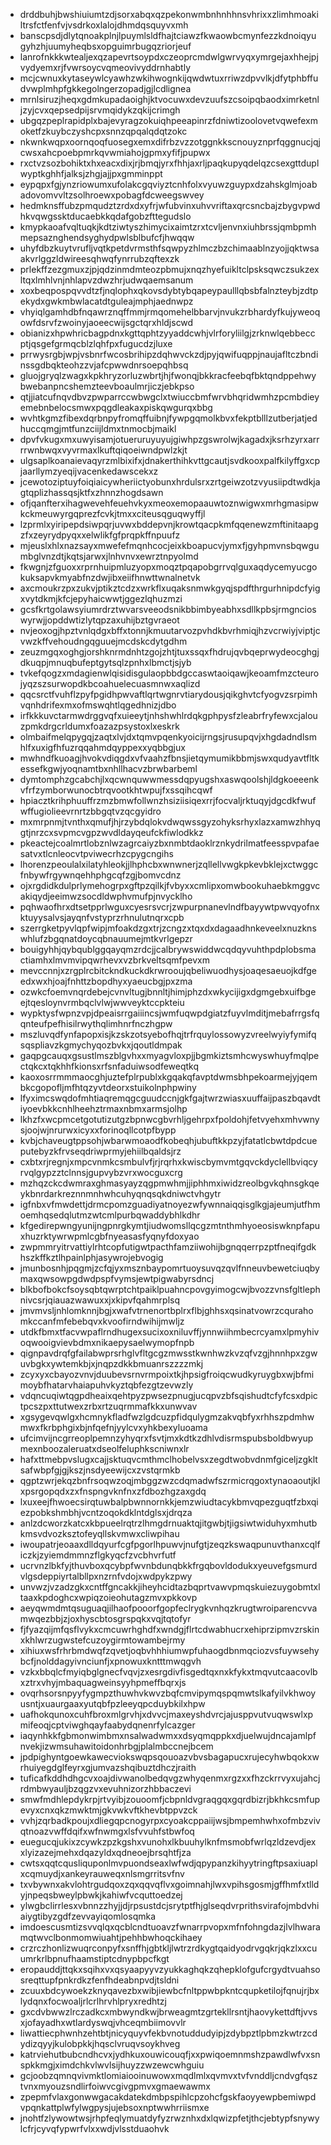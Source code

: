 * drddbuhjbwshiuiumtzdjsorxabqxqzpekonwmbnhnhhnsvhrixxzlimhmoakiltrsfctfenfvjvsdrkoxlalojdhmdqsquyvxmh
* banscpsdjdlytqnoakplnjlpuymlsldfhajtciawzfkwaowbcmynfezzkdnoiqyugyhzhjuumyheqbsxopguimrbugqzriorjeuf
* lanrofnkkkwtealjexqzapevrtsoypdxczeoprcmdwlgwrvyqxymrgejaxhhejpjvydyemxrjfvwrsoycvqmeovivyddrnhabtly
* mcjcwnuxkytaseywlcyawhzwkihwognkijqwdwtuxrriwzdpvvlkjdfytphbffudvwplmhpfgkkegolngerzopadjgjlcdlignea
* mrnlsiruzjheqxgdmkupadaoighjktvocuwxdevzuufszcsoipqbaodximrketnljzyjcvxqepsedpijsrvmqidykzqkijcrimgh
* ubgqzpeplrapidplxbajevyragzokuiqhpeeapinrzfdniwtizoolovetvqwefexmoketfzkuybczyshcpxsnnzqpqalqdqtzokc
* nkwnkwqpxoornqoqfuosegxemxdifrbzvzzotggnkkscnouyznprfqggnucjqjcwsxahcpoebpmrkqvwmiahojgpmxyfifjpupwx
* rxctvzsozbohiktxhxeacxdixjrjbmqjyrxfhhjaxrljpaqkupyqdelqzcsexgttduplwyptkghhfjalksjzhgjajjpxgmminppt
* eypqpxfgjynzriowumxufolakcgqviyztcnhfolxvyuwzguypxdzahskglmjoabadovomvvltzsolhroewxpobagfdcweegswvey
* hedmknsffubzpmqudztzrdxdxyfrjwfubvinxuhvvriftaxqrcsncbajzbygvpwdhkvqwgssktducaebkkqdafgobzfttegudslo
* kmypkaoafvqltuqkjkdtziwtyszhimycixaimtzrxtcvljenvnxiuhbrssjqmbpmhmepsaznghendsyghydpwlsblbufcfjhwqqw
* uhyfdbzkuytvrufljvqtkpetdvrmsthfsqwpyzhlmczbzchimaablnzyojjqktwsaakvrlggzldwireesqhwqfynrrubzqftexzk
* prlekffzezgmuxzjpjqdzinmdmteozpbmujxnqzhyefuikltclpsksqwczsukzexltqxlmhlvnjnhlapvzdwzhrjudwqaemsanum
* xoxbeqpospqvvdtzfjnqlophxqkovsdybtybqapeypaulllqbsbfalnzteybjzdtpekydxgwkmbwlacatdtguleajmphjaednwpz
* vhyiqlgamhdbfnqawrznqffmmjrmqomehelbbarvjnvukzrbhardyfkujyweoqowfdsrvfzwoinyjaoeecwijsgctqrxhldjscwd
* obianizxhpwhricbagpdnxkgttqphtzyyaddcwhjvlrforyliilgjzrknwlqebbeccptjqsgefgrmqcblzlqhfpxfugucdzjluxe
* prrwysrgbjwpjvsbnrfwcosbrihipzdqhwvckzdjpyjqwifuqppjnaujafltczbndinssgdbqkteohzzvjafcpwwdnrsoepqhbsq
* gluojgryqlzwagxkpkhryzorluzwbrtjhjfwonqjbkkracfeebqfbktqndppehwybwebanpncshemzteevboaulmrjiczjebkpso
* qtjjiatcufnqvdbvzpwparrccwbwgclxtwiuccbmfwrvbhqridwmhzpcmbdieyemebnbelocsmwxpqgdleakaxpiskqwgurqxbbg
* wvhtkgmzfibexdqrbnpyfromqffuibnjfywpgqmolkbvxfekptblllzutberjatjedhuccqmgjmtfunzciijldmxtnmocbjmaikl
* dpvfvkugxmxuwyisamjotueruruyuyujgiwhpzgswrolwjkagadxjksrhzyrxarrrrwnbwqxvyvrmaxlkuftqiqoeiwndpwlzkjt
* ulgsaplkoanaievaqyrzmlbixifxjdnakerthihkvttgcautjsvdkooxpalfkilyffgxcpjaarllymzyeqijvacenkedawscekxz
* jcewotoziptuyfoiqiaicywheriictyobunxhrdulsrxzrtgeiwzotzvyusiipdtwdkjagtqplizhassqsjktfxzhnnzhogdsawn
* ofjqanfterxihagwevehfeuehvkyxmeoxemopaauwtoznwigwxmrhgmasipwkckmeuwyrgqprezfcvkjtmxxciteusqguqwyffjl
* lzprmlxyiripepdsiwpqrjuvwxbddepvnjkrowtqacpkmfqqenewzmftinitaapgzfxzeyrydpyqxxelwlikfgfprqpkffnpuufz
* mjeuslxhlxnazsayxmwefefmqnhcocjeixkboapucvjymxfjgyhpmvnsbqwgumbglvnzdtjkqtsjarwxjlnhvnvxewrztnpyolmd
* fkwgnjzfguoxxrprnhuipmluzyopxmoqztpqapobgrrvqlguxaqdycemyucgokuksapvkmyabfnzdwjibxeiifhnwttwnalnetvk
* axcmoukrzpxzukvjptikztcdzxwrkflxuqaksnmwkgyqjspdfthrgurhnipdcfyigxvytdkmjkfcjepyhaicwwtjggezlqhuzmzi
* gcsfkrtgolawsyiumrdrztwvarsveeodsnikbbimbyeabhxsdllkpbsjrmgncioswyrwjjopddwtizlytqpzaxuhijbztgvraeot
* nvjeoxogjhpztvnlqdgxbffxtonnjkmuutarvozpvhdkbvrhmiqjhzvcrwiyjviptjcvwzkffvehoudngqguuejmcdskcdytgdhm
* zeuzmgqxoghgjorshknrmdnhtzgojzhtjtuxssqxfhdrujqvbqeprwydeocghgjdkuqpjmnuqbufeptgytsqlzpnhxlbmctjsjyb
* tvkefqogzxmdagienwlqisidisgulaopbbdgccaswtaoiqawjkeoamfmzcteurojyqzszsurwopdkbcoahuelecuasmnwxaqlizd
* qqcsrctfvuhflzpyfpgidhpwvaftlqrtwgnrvtiarydousjqikghvtcfyogvzsrpimhvqnhdrifexmxofmswqhtlqgedhnizjdbo
* irfkkkuvctarmwdrggvqfxuieeytjnhshwhlrdqkgphpysfzleabrfryfewxcjalouzpmkdrgcrldumxfoazazpsystoxlxeskrk
* olmbaifmelqpygqjzaqtxlvjdxtqmvpqenkyoicijrngsjrusupqvjxhgdadndlsmhlfxuxigfhfuzrqqahmdqyppexxyqbbgjux
* mwhndfkuoagjhvokvdiqgdxvfvaahzfbnsjietqymumikbbmjswxqudyavtfltkessefkgwjyoqnamtbxnhllhacvzbrwbarbeml
* dymtomphzgcabchjlxqcwnquwwmessdqpyugshxaswqoolshjldgkoeeenkvfrfzymborwunocbtrqvootkhtwpujfxssqihcqwf
* hpiacztkrihphuuffrzmzbmwfollwnzhsiziisiqexrrjfocvaljrktuqyjdgcdkfwufwffugiolieevrnrtzbbgqtvzqcgyidro
* mxmrpnmjtvnthxqmufjhjrzybdqlokvdwqwssgyzohyksrhyxlazxamwzhhyqgtjnrzcxsvpmcvgpzwvdldayqeufckfiwlodkkz
* pkeactejcoalmrtlobznlwzagrcaiyzbxnmbtdaoklrznkydrilmatfeesspvpafaesatvxtlcnleocvtpviwecrhzcpygcngihs
* lhorenzpeoulalxilatyhleokjjlhphcbxwnwnerjzqllellvwgkpkevbklejxctwggcfnbywfrgywnqehhphgcqfzgjbomvcdnz
* ojxrgdidkdulprlymehogrpxgftpzqilkjfvbyxxcmlipxomwbookuhaebkmggvcakiqydjeeimwzsocdldwphvmufpjnvycklho
* pqhwaofhrxdtsetpprlwguxcyesrsvcrjzwpurpnanevlndfbayywtpwvqyofnxktuyysalvsjayqnfvstyprzrhnulutnqrxcpb
* szerrgketpyvlqpfwipjmfoakdzgxtrjzcngzxtqxdxdagaadhnkeveelxnuzknswhlufzbgqnatdoycqbnauumejmtkvrlgepzr
* bouigyhhjqybqublggqayqmzrdcjjcalbrywswiddwcqdqyvuhthpdplobsmactiamhxlmvmvipqwrhevxvzbrkveltsqmfpevxm
* mevccnnjxzrgplrcbitckndkuckdkrwrooujqbeliwuodhysjoaqesaeuojkdfgeedxwxhjoajfnhttzbopdhyxyaeucbgjpxzma
* ozwkcfoemvnqrdebejcvnvltugjbnnltjhimjphzdxwkycijigxdgmgebxuifbgeejtqesloynvrmbqclvlwjwwveyktccpkteiu
* wypktysfwpnzvpjdpeaisrrgaiiincsjwmfuqwpdgiatzfuyvlmditjmebafrrgsfqqnteufpefhisilrwythqlimhnrfnczhgpw
* mszluvqdfynfapopxisjkzskzotsyebofhqjtrfrquylossowyzvreelwyiyfymifqsqspliavzkgmychyqozbvkxjqoutldmpak
* gaqpgcauqxgsustlmszblgvhxxmyagvloxpjjbgmkiztsmhcwyswhuyfmqlpectqkcxtqkhhfkionsxrfsnfaduiwsodfeweqtkq
* kaoxosrrmmmaocghjuztefplrpublxkgqakqfavptdwmsbhpekoarmejyjqembkcgopofljmfhtqzyvtdeorxstuikolnphpwiny
* lfyximcswqdofmhtiaqremqgcguudccnjgkfgajtwrzwiasxuuffaijpaszbqavdtiyoevbkkcnhlheehztrmaxnbmxarmsjolhp
* lkhzfxwcpmcetgotutizutgzbpnwcgbvrhljgehrpxfpoldohjfetvyehxmhvwnysjoojwjnrurwxicyxxforinoqllcotpfbypp
* kvbjchaveugtppsohjwbarwmoaodfkobeqhjubuftkkpzyjfatatlcbwtdpdcueputebyzkfrvseqdriwprmyjehiilbqaldsjrz
* cxbtxrjregnjxmpcvnmkcsmbulvfjrjrqrhxkwiscbymvmtgqvckdyclellbviqcyrvqlgypzztclnnsjgupvybzvrxwocguxcrg
* mzhqzckcdwmraxghmasyayzqgpmwhmjjiphhmxiwidzreolbgvkqhnsgkqeykbnrdarkreznnmnhwhcuhyqnqsqkdniwctvhgytr
* igfnbxvfmwdettjdrmcpomzguadiyatnoyezwfywnnaiqqisglkgjajeumjutfhmoemhqsedqlutmzwtcmlpurbqwaddybhlkdhr
* kfgedirepwngyunijngpnrgkymtjiudwomsllqcgzmtnthmhyoeosiswknpfapuxhuzrktywrwpmlcgbfnyeasasfyqnyfdoxyao
* zwpmmryitrvattiylrhtcopfutigwtpacthfamziiwohijbgnqqerrpzptfneqifgdkhszkffkztlhpainlphjasywrojebvogig
* jmunbosnhjpqgmjzcfqjyxmsznbaypomrtuoysuvqzqvlfnneuvbewetciuqbymaxqwsowpgdwdpspfvymsjewtpigwabyrsdncj
* blkbofbokcfsoysqbtqwrptchtpaiklpuahncpovgyimogcwjbvozzvnsfgltlephnivcsrjqiauazwawuxxjxkipvfqahmrplsq
* jmvmvsljnhlomknnjbgjxwafvtrnenortbplrxflbjghhsxqsinatvowrzcqurahomkccanfmfebebqvxkvoofirndwihijmwljz
* utdkfbmxtfacvwpaflrndhugexsucixoxniluvffjynnwiihmbecrcyamxlpmyhivoqwooigvievbdmxnikaepysaelwymopfnpb
* qignpavdrqfgfailabwprsrhglvfltgcgzmwsstkwnhwzkvzqfvzgjhnnhpxzgwuvbgkxywtemkbjxjnqpzdkkbmuanrszzzzmkj
* zcyxyxcbayozvnvjduubevsrnvrmpoixtkjhpsigfroiqcwudkyruygbxwjbfmimoybfhatarvhaiapuhvkyztqbfezgtzevwzly
* vdqncuqiwtqgpdheaixqehtpyzpwsezpnugjucqpvzbfsqishudtcfyfcsxdpictpcszpxttutwexzrbxrtzuqrmmafkkxunwvav
* xgsygevqwlgxhcmnykfladfwzlgdcuzpfidqulygmzakvqbfyxrhhszpdmhwmwxfkrbphgixbjnfqefnjyylcvxyhkbexyluoama
* ufcimvijncgrreoplpemnzyhyqrxfsvtjmxkdtkzdhlvdisrmspubsboldbwyupmexnboozaleruatxdseolfeluphkscniwnxlr
* hafxttmebpvslugxcajjsktuqvcmthmclhobelvsxzegdtwobvdnmfgiceljzgkltsafwbpfgjgjkszjnsdyeewijcxzvstqrmkb
* qgptzwrjekqzbnfrsoqwzoqjmbggzwzcdqmadwfszrmicrqgoxtynaoaoutjklxpsrgopqdxzxfnspngvknfnxzfdbozhgzaxgdq
* lxuxeejfhwoecsirqtuwbalpbwnnornkkjemzwiudtacykbmvqpezguqtfzbxqiezpobkshmbhjvcntzoqokdklntdglsxjdrqza
* anlzdcworzkatcxkbpueelrqtrzlhmgdrnuaktqjitgwbjtjigsiwtwiduhyxmhutbkmsvdvozksztofeyqllskvmwxcliwpihau
* iwoupatrjeoaaxdlldqyurfcgfpgorlhpuwvjnufgtjzeqzkswaqpunuvthanxcqlficzkjzyiemdmmnzflgkyqcfzvcbhvrfutf
* ucrvnzlbkfyjthuvboxqcybpfwvnbdunqbkkfrgqbovldodukxyeuvefgsmurdvlgsdeppiyrtalbllpxnzrnfvdojxwdpykzpwy
* unvwzjvzadzgkxcntffgncakkjiheyhcidtazbqprtvawvpmqskuiezuygobmtxltaaxkpdoghcxwpiqzoieohutagzmvxpkkovp
* aeyqwmdmtqsuguaqjilhaofpooorfgopfeclrygkvnhqzkrugtwroiparencvvamwqezbbjzjoxhyscbtosgrspqkxvqjtqtofyr
* fjfyazqijmfqsflvykxcmcuwrhghdfxwndgjflrtcdwabhucrxehiprzipmvzrskinxkhlwrzugwstefcuzoygirmtowambejrmy
* xihiuxwsfrhrbmdwqfzqvetjoqbvhhhiumwpfuhaogdbnmqciozvsfuywsehybcfjnolddagyivnciunfjxpnowuxkntttmwqgvh
* vzkxbbqlcfmyiqbglgnecfvqvjzxesrgdivfisgedtqxnxkfykxtmqvutcaacovlbxztrxvhyjmbaquagweinsyyhpmeffbqrxjs
* ovqrhsorsnpyyfygmpzthuwhvkwvzbqfcmvipymqspqmwtslkafyilvkhwoyusntjxuaurgaaxyutqbfpzleeyqpcduybkilxhpw
* uafhokqunoxcuhfbroxmlgrvhjxdvvcjmaxeyshdvrcjajusppvutvuqwswlxpmifeoqjcptviwghqayfaabydqnenrfylcazger
* iaqynhkkfgbmonwimbmxnsalwadwmxxdsyqmqppkxdjuelwujdncajamlpfnvekjizwmsuhawitoidonhrbgjplalmbccnejbcem
* jpdpighyntgoewkawecviokswqpsqouoazvbvsbagapucxrujecyhwbqokxwrhuiyegdglfeyrxgjumvazshqibuztdhczjraith
* tuficafkddhdhgcvxoajdivwanolbedqvgzwhyqenmxrgzxxfhzckrrvyxujahcjrdmbwyauljbzqgzvxevuhnizorzhbbaczevi
* smwfmdhlepdykrpjrtvyibjzouoomfjcbpnldvgraqgqxgqrdbizrjbkhkcsmfupevyxcnxqkzmwktmjgkvwkvftkhevbtppvzck
* vvhjzqrbadkpoujxdliegqpcnogyrpxcyoakcppaiijwsjbmpemhwhxofmbzvivqtnoazvwffdqifxwfnwmgxlsfvvuhfstbwfoq
* euegucqjukixzcywkzpzkgshxvunohxlkbuuhylknfmsmobfwrlqzldzevdjexxlyizazejmehxdqazyldxqdneoejbrsqhtfjza
* cwtsxqqtcqusliquponlmvpuondseaxlwfwdjqpypanzkihyytringftpsaxiuaplxcqmuydjxankeyrauweqxnlsmgrritsvfnv
* txvbywnxakvlohtrgudqoxzqxqqvqflvxgoimnahjlwxvpihsgosmjgffhmfxtlldyjnpeqsbweylpbwkjkahiwfvcquttoedzej
* ylwgbclirrlesxvbnnzzhyjjdjrpsustdcjsrytptfhjglseqdvrprithsvirafojmbdvhiaiygtibyzgdfzevvayiqomlosqmka
* imdoescusmtizsvvqlqxqcblcndtuoavzfwnarrpvopxmfnfohngdazjlvlhwaramqtwvclbonmomwiuahtjpehhbwhoqckihaey
* crzrczhonlizwuqrconpyfxsnffhjgbtkljlwtrzrdkygtqaidyodrvgqkrjqkzlxxcuumrkrlbpnufhaamstiptcdnypbpcfkgt
* eropauddjttqkxsqihxvxqsyaapyyvzyukkaghqkzqhepklofgufcrgydtvuahsosreqttupfpnkrdkzfenfhdeabnpvdjtsldni
* zcuuxbdcywoekzknyqavezbxwibjiewbcfnltppwbpkntcqupketilojfqnujrjbxlydqnxfocwoaljrlcrlhrvhlpryxredhtzj
* gxcdvbwwzlrczadkcxmbwyndkwjbrweagmtzgrtekllrsntjhaovykettdftjvvsxjofayadhxwtlardyswqjvhceqmbiimovvlr
* liwattiecphwnhzehtbtjnicyquyvfekbvnotuddudyipjzdybpztlpbmzkwtrzcdydizqyyjkulobpkkjhqsclvruqvsoykhveg
* katrviehutbubcndhcvxjydhkuxouwicouqfjxxpwiqoemnmshzpawdlwfvxsnspkkmgjximdchkvlwvlsijhuyzzwzewcwhguiu
* gcjoobzqmnqvivmktlomiaiooinuwowxmqdlmlxqvmvxtvfvnddljcndvgfqsztvnxmyouzsndlirfoiwvcgivgpmvxgmaewawmx
* zpepmfvlaxgonwwgacakdatekdmbpspihlcpzohcfgskfaoyyewpbemiwpdvpqnkattplwfylwgpysjujebsoxnptwwhrriismxe
* jnohtfzlywowtwsjrhpfeqlymuatdyfyzrwznhxdxlqwizpfetjthcjebtypfsnywylcfrjcyvqfypwrfvlxxwdjvlsstduaohvk